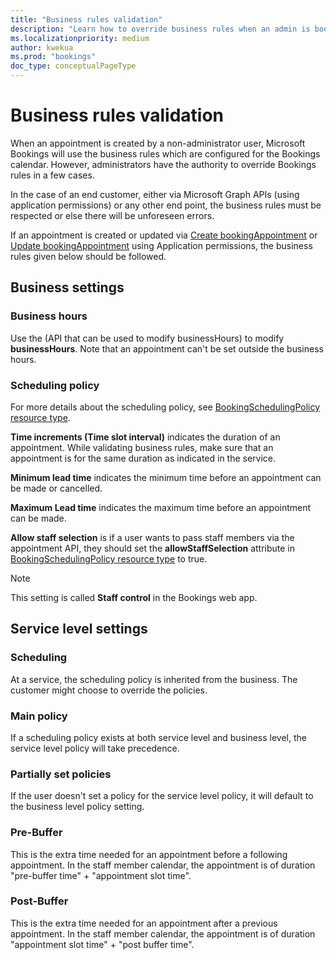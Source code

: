 ```yaml
---
title: "Business rules validation"
description: "Learn how to override business rules when an admin is booking an appointment."
ms.localizationpriority: medium
author: kwekua
ms.prod: "bookings"
doc_type: conceptualPageType
---
```


# Business rules validation

When an appointment is created by a non-administrator user, Microsoft Bookings will use the business rules which are configured for the Bookings calendar. However, administrators have the authority to override Bookings rules in a few cases.

In the case of an end customer, either via Microsoft Graph APIs (using application permissions) or any other end point, the business rules must be respected or else there will be unforeseen errors.

If an appointment is created or updated via [Create bookingAppointment](bookingbusiness-post-appointments.md) or [Update bookingAppointment](bookingappointment-update.md) using Application permissions, the business rules given below should be followed.

## Business settings

### Business hours

Use the (API that can be used to modify businessHours) to modify **businessHours**. Note that an appointment can't be set outside the business hours.

### Scheduling policy

For more details about the scheduling policy, see [BookingSchedulingPolicy resource type](../../v1.0/resources/bookingschedulingpolicy.md).

**Time increments (Time slot interval)** indicates the duration of an appointment. While validating business rules, make sure that an appointment is for the same duration as indicated in the service.

**Minimum lead time** indicates the minimum time before an appointment can be made or cancelled.

**Maximum Lead time** indicates the maximum time before an appointment can be made.  

**Allow staff selection** is if a user wants to pass staff members via the appointment API, they should set the **allowStaffSelection** attribute in [BookingSchedulingPolicy resource type](../../v1.0/resources/bookingschedulingpolicy.md) to true.

> [!NOTE]
> This setting is called **Staff control** in the Bookings web app.

## Service level settings

### Scheduling

At a service, the scheduling policy is inherited from the business. The customer might choose to override the policies.

### Main policy  

If a scheduling policy exists at both service level and business level, the service level policy will take precedence.

### Partially set policies

If the user doesn't set a policy for the service level policy, it will default to the business level policy setting.

### Pre-Buffer

This is the extra time needed for an appointment before a following appointment. In the staff member calendar, the appointment is of duration "pre-buffer time" + "appointment slot time".

### Post-Buffer

This is the extra time needed for an appointment after a previous appointment. In the staff member calendar, the appointment is of duration "appointment slot time" + "post buffer time".
